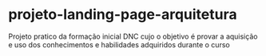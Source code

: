 # projeto-landing-page-arquitetura
Projeto pratico da formação inicial DNC cujo o objetivo é provar a aquisição e uso dos conhecimentos e habilidades adquiridos durante o curso
